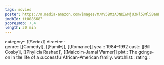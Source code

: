 ```yaml
---
tags: movies
poster: https://m.media-amazon.com/images/M/MV5BMzA3NDIwMjU3Nl5BMl5BanBnXkFtZTcwMTcxODgyMQ@@._V1_SX300.jpg
imdbId: tt0086687
scoreImdb: 7.4
length: 30 min
---
```


category:: [[Series]]
director::  
genre:: [[Comedy]], [[Family]], [[Romance]]
year:: 1984–1992
cast:: [[Bill Cosby]], [[Phylicia Rashad]], [[Malcolm-Jamal Warner]]
plot:: The goings-on in the life of a successful African-American family.
watchlist::
rating::
